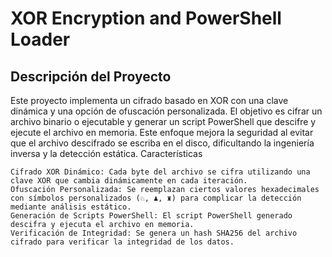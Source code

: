 
# XOR Encryption and PowerShell Loader
## Descripción del Proyecto

Este proyecto implementa un cifrado basado en XOR con una clave dinámica y una opción de ofuscación personalizada. El objetivo es cifrar un archivo binario o ejecutable y generar un script PowerShell que descifre y ejecute el archivo en memoria. Este enfoque mejora la seguridad al evitar que el archivo descifrado se escriba en el disco, dificultando la ingeniería inversa y la detección estática.
Características

    Cifrado XOR Dinámico: Cada byte del archivo se cifra utilizando una clave XOR que cambia dinámicamente en cada iteración.
    Ofuscación Personalizada: Se reemplazan ciertos valores hexadecimales con símbolos personalizados (♘, ♟, ♜) para complicar la detección mediante análisis estático.
    Generación de Scripts PowerShell: El script PowerShell generado descifra y ejecuta el archivo en memoria.
    Verificación de Integridad: Se genera un hash SHA256 del archivo cifrado para verificar la integridad de los datos.
